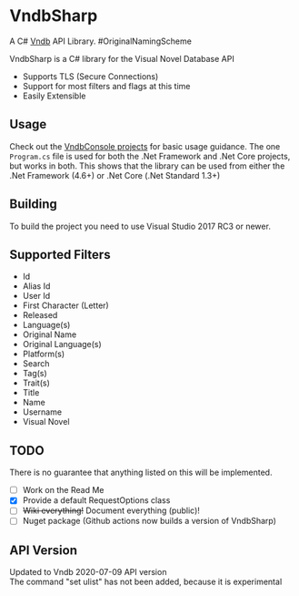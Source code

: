 # VndbSharp
A C# [Vndb](https://vndb.org/) API Library. #OriginalNamingScheme

VndbSharp is a C# library for the Visual Novel Database API
  - Supports TLS (Secure Connections)
  - Support for most filters and flags at this time
  - Easily Extensible

## Usage
Check out the [VndbConsole projects](VndbConsoleCore/Program.cs) for basic usage guidance. The one `Program.cs` file is used for both the .Net Framework and .Net Core projects, but works in both. This shows that the library can be used from either the .Net Framework (4.6+) or .Net Core (.Net Standard 1.3+)

## Building
To build the project you need to use Visual Studio 2017 RC3 or newer.

## Supported Filters
 - Id
 - Alias Id
 - User Id
 - First Character (Letter)
 - Released
 - Language(s)
 - Original Name
 - Original Language(s)
 - Platform(s)
 - Search
 - Tag(s)
 - Trait(s)
 - Title
 - Name 
 - Username
 - Visual Novel

## TODO
There is no guarantee that anything listed on this will be implemented.

  - [ ] Work on the Read Me
  - [X] Provide a default RequestOptions class
  - [ ] ~~Wiki everything!~~ Document everything (public)!
  - [ ] Nuget package (Github actions now builds a version of VndbSharp)

## API Version
Updated to Vndb 2020-07-09 API version  
The command "set ulist" has not been added, because it is experimental
